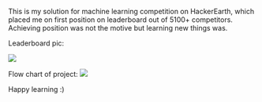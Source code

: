 This is my solution for machine learning competition on HackerEarth, which placed me on first position on leaderboard out of 5100+ competitors.
Achieving position was not the motive but learning new things was.

Leaderboard pic:

<img src="https://i.ibb.co/QY1jJTg/0.jpg"></img>

Flow chart of project:
<img src="https://i.ibb.co/0YwTHQM/Flowchart.jpg"></img>

Happy learning :)
